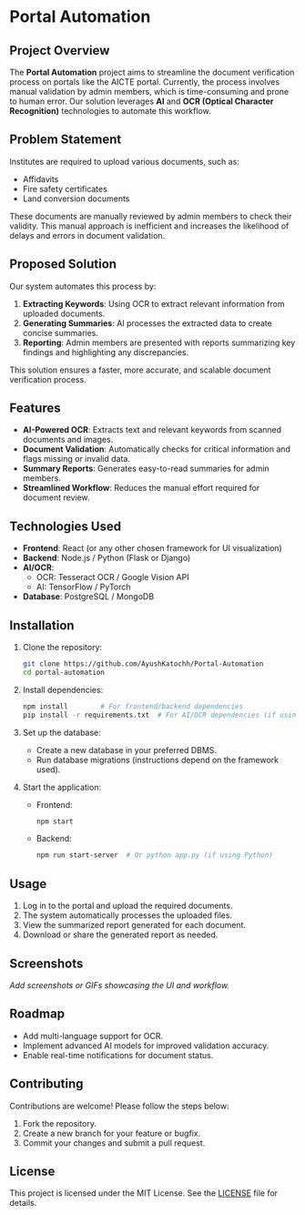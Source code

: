 # Portal Automation

## Project Overview
The **Portal Automation** project aims to streamline the document verification process on portals like the AICTE portal. Currently, the process involves manual validation by admin members, which is time-consuming and prone to human error. Our solution leverages **AI** and **OCR (Optical Character Recognition)** technologies to automate this workflow.

## Problem Statement
Institutes are required to upload various documents, such as:
- Affidavits
- Fire safety certificates
- Land conversion documents

These documents are manually reviewed by admin members to check their validity. This manual approach is inefficient and increases the likelihood of delays and errors in document validation.

## Proposed Solution
Our system automates this process by:
1. **Extracting Keywords**: Using OCR to extract relevant information from uploaded documents.
2. **Generating Summaries**: AI processes the extracted data to create concise summaries.
3. **Reporting**: Admin members are presented with reports summarizing key findings and highlighting any discrepancies.

This solution ensures a faster, more accurate, and scalable document verification process.

## Features
- **AI-Powered OCR**: Extracts text and relevant keywords from scanned documents and images.
- **Document Validation**: Automatically checks for critical information and flags missing or invalid data.
- **Summary Reports**: Generates easy-to-read summaries for admin members.
- **Streamlined Workflow**: Reduces the manual effort required for document review.

## Technologies Used
- **Frontend**: React (or any other chosen framework for UI visualization)
- **Backend**: Node.js / Python (Flask or Django)
- **AI/OCR**: 
  - OCR: Tesseract OCR / Google Vision API
  - AI: TensorFlow / PyTorch
- **Database**: PostgreSQL / MongoDB

## Installation
1. Clone the repository:
   ```bash
   git clone https://github.com/AyushKatochh/Portal-Automation
   cd portal-automation
   ```

2. Install dependencies:
   ```bash
   npm install        # For frontend/backend dependencies
   pip install -r requirements.txt  # For AI/OCR dependencies (if using Python)
   ```

3. Set up the database:
   - Create a new database in your preferred DBMS.
   - Run database migrations (instructions depend on the framework used).

4. Start the application:
   - Frontend:
     ```bash
     npm start
     ```
   - Backend:
     ```bash
     npm run start-server  # Or python app.py (if using Python)
     ```

## Usage
1. Log in to the portal and upload the required documents.
2. The system automatically processes the uploaded files.
3. View the summarized report generated for each document.
4. Download or share the generated report as needed.

## Screenshots
_Add screenshots or GIFs showcasing the UI and workflow._

## Roadmap
- Add multi-language support for OCR.
- Implement advanced AI models for improved validation accuracy.
- Enable real-time notifications for document status.

## Contributing
Contributions are welcome! Please follow the steps below:
1. Fork the repository.
2. Create a new branch for your feature or bugfix.
3. Commit your changes and submit a pull request.

## License
This project is licensed under the MIT License. See the [LICENSE](LICENSE) file for details.


